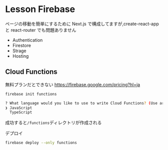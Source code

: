 # Lesson Firebase

ページの移動を簡単にするために Next.js で構成してますが,create-react-app と react-router でも問題ありません

- Authentication
- Firestore
- Strage
- Hosting

## Cloud Functions

無料プランだとできない
https://firebase.google.com/pricing?hl=ja

```sh
firebase init functions
```

```sh
? What language would you like to use to write Cloud Functions? (Use arrow keys)
❯ JavaScript
  TypeScript
```

成功すると`/functions`ディレクトリが作成される

デプロイ

```sh
firebase deploy --only functions
```
